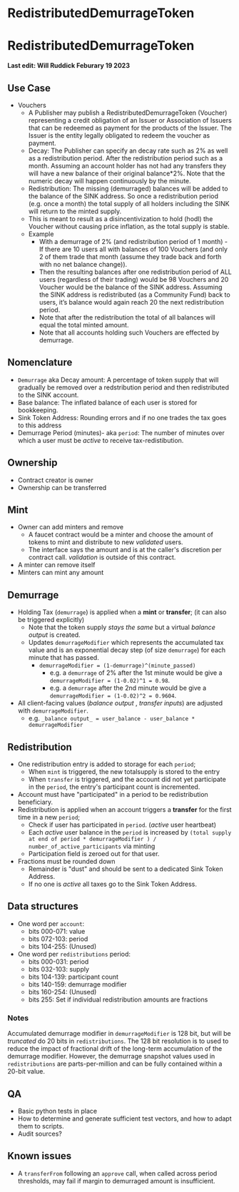 # RedistributedDemurrageToken

# RedistributedDemurrageToken

**Last edit: Will Ruddick Feburary 19 2023**

## Use Case
* Vouchers
  * A Publisher may publish a RedistributedDemurrageToken (Voucher) representing a credit obligation of an Issuer or Association of Issuers that can be redeemed as payment for the products of the Issuer. The Issuer is the entity legally obligated to redeem the voucher as payment.
  * Decay: The Publisher can specify an decay rate such as 2% as well as a redistribution period. After the redistribution period such as a month. Assuming an account holder has not had any transfers they will have a new balance of their original balance*2%. Note that the numeric decay will happen continuously by the minute.
  * Redistribution: The missing (demurraged) balances will be added to the balance of the SINK address. So once a redistribution period (e.g. once a month) the total supply of all holders including the SINK will return to the minted supply.
  * This is meant to result as a disincentivization to hold (hodl) the Voucher without causing price inflation, as the total supply is stable.
  * Example 
    -  With a demurrage of 2% (and redistribution period of 1 month) - If there are 10 users all with balances of 100 Vouchers (and only 2 of them trade that month (assume they trade back and forth with no net balance change)). 
    - Then the resulting balances after one redistribution period of ALL users (regardless of their trading) would be 98 Vouchers and 20 Voucher would be the balance of the SINK address. Assuming the SINK address is redistributed (as a Community Fund) back to users, it’s balance would again reach 20 the next redistribution period. 
    - Note that after the redistribution the total of all balances will equal the total minted amount. 
    - Note that all accounts holding such Vouchers are effected by demurrage.

## Nomenclature

* `Demurrage` aka Decay amount: A percentage of token supply that will gradually be removed over a redstribution period and then redistributed to the SINK account.
* Base balance: The inflated balance of each user is stored for bookkeeping.
* Sink Token Address: Rounding errors and if no one trades the tax goes to this address
* Demurrage Period (minutes)- aka `period`: The number of minutes over which a user must be _active_ to receive tax-redistibution. 


## Ownership

* Contract creator is owner
* Ownership can be transferred


## Mint

* Owner can add minters and remove
  - A faucet contract would be a minter and choose the amount of tokens to mint and distribute to new _validated_ users.
  - The interface says the amount and is at the caller's discretion per contract call. _validation_ is outside of this contract.
* A minter can remove itself
* Minters can mint any amount


## Demurrage
* Holding Tax (`demurrage`) is applied when a **mint** or **transfer**; (it can also be triggered explicitly)
  - Note that the token supply _stays the same_ but a virtual _balance output_ is created.
  - Updates `demurrageModifier` which represents the accumulated tax value and is an exponential decay step (of size `demurrage`) for each minute that has passed.
    - `demurrageModifier = (1-demurrage)^(minute_passed)` 
      - e.g. a `demurrage` of 2% after the 1st minute would be give a `demurrageModifier = (1-0.02)^1 = 0.98`.
      - e.g. a `demurrage` after the 2nd minute would be give a `demurrageModifier = (1-0.02)^2 = 0.9604`.
* All client-facing values (_balance output_ , _transfer inputs_) are adjusted with `demurrageModifier`.
  - e.g. `_balance output_ = user_balance - user_balance * demurrageModifier`


## Redistribution

* One redistribution entry is added to storage for each `period`;
  - When `mint` is triggered, the new totalsupply is stored to the entry
  - When `transfer` is triggered, and the account did not yet participate in the `period`, the entry's participant count is incremented. 
* Account must have "participated" in a period to be redistribution beneficiary.
* Redistribution is applied when an account triggers a **transfer** for the first time in a new `period`;
  - Check if user has participated in `period`. (_active_ user heartbeat)
  - Each _active_ user balance in the `period` is increased by `(total supply at end of period * demurrageModifier ) / number_of_active_participants` via minting
  - Participation field is zeroed out for that user.
* Fractions must be rounded down
  - Remainder is "dust" and should be sent to a dedicated Sink Token Address.
  - If no one is _active_ all taxes go to the Sink Token Address.


## Data structures

* One word per `account`:
  - bits 000-071: value
  - bits 072-103: period
  - bits 104-255: (Unused)
* One word per `redistributions` period:
  - bits 000-031: period
  - bits 032-103: supply
  - bits 104-139: participant count
  - bits 140-159: demurrage modifier
  - bits 160-254: (Unused)
  - bits     255: Set if individual redistribution amounts are fractions

### Notes

Accumulated demurrage modifier in `demurrageModifier` is 128 bit, but will be _truncated_ do 20 bits in `redistributions`. The 128 bit resolution is to used to reduce the impact of fractional drift of the long-term accumulation of the demurrage modifier. However, the demurrage snapshot values used in `redistributions` are parts-per-million and can be fully contained within a 20-bit value.


## QA

* Basic python tests in place
* How to determine and generate sufficient test vectors, and how to adapt them to scripts.
* Audit sources?

## Known issues

* A `transferFrom` following an `approve` call, when called across period thresholds, may fail if margin to demurraged amount is insufficient.
